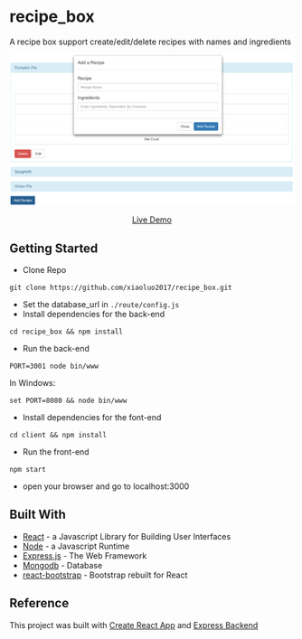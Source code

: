# recipe_box
A recipe box support create/edit/delete recipes with names and ingredients<br/>

<p align="center" margin-bottom="0">
  <a href="https://ancient-lowlands-51718.herokuapp.com/" target="_blank">
    <img alt="Recipe box Clone Demo" width="auto" height="auto" src="https://github.com/xiaoluo2017/recipe_box/blob/master/images/index.PNG">
  </a>
</p>
<p align="center">
  <a href="https://ancient-lowlands-51718.herokuapp.com/">Live Demo</a>
</p>

## Getting Started
* Clone Repo 
```
git clone https://github.com/xiaoluo2017/recipe_box.git
```
* Set the database_url in ```./route/config.js```
* Install dependencies for the back-end 
```
cd recipe_box && npm install
```
* Run the back-end 
```
PORT=3001 node bin/www
```
In Windows: 
```
set PORT=8080 && node bin/www
```
* Install dependencies for the font-end 
```
cd client && npm install
```
* Run the front-end 
```
npm start
```
* open your browser and go to localhost:3000

## Built With
* [React](https://facebook.github.io/react/) - a Javascript Library for Building User Interfaces
* [Node](https://nodejs.org) - a Javascript Runtime
* [Express.js](http://expressjs.com) - The Web Framework
* [Mongodb](http://mongodb.github.io/node-mongodb-native/2.0/) - Database
* [react-bootstrap](https://react-bootstrap.github.io/) - Bootstrap rebuilt for React

## Reference
This project was built with [Create React App](https://github.com/facebookincubator/create-react-app) and [Express Backend](https://daveceddia.com/create-react-app-express-backend/)
